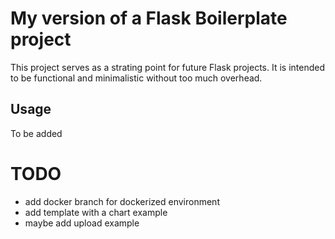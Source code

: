 # My version of a Flask Boilerplate project

This project serves as a strating point for future Flask projects. It is intended to be functional and minimalistic without too much overhead.

## Usage
To be added

# TODO
- add docker branch for dockerized environment
- add template with a chart example
- maybe add upload example